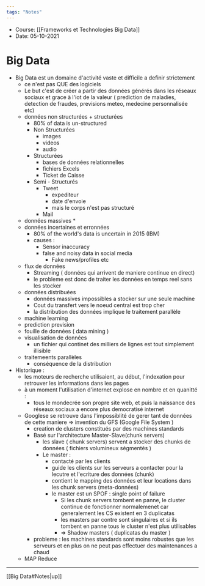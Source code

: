 ```yaml
---
tags: "Notes"
---
```


* Course: [[Frameworks et Technologies Big Data]]
* Date: 05-10-2021 


# Big Data
* Big Data est un domaine d'activité vaste et difficile a definir strictement
	* ce n'est pas QUE des logiciels
	* Le but c'est de créer a partir des données générés dans les réseaux sociaux et grace à l'iot de la valeur ( prediction de maladies, detection de fraudes, previsions meteo, medecine personnalisée etc)
	* données non structurées + structurées 
		* 80% of data is un-structured 
		* Non Structurées 
			* images 
			* videos 
			* audio
		* Structurées
			* bases de données relationnelles 
			* fichiers Excels 
			* Ticket de Caisse 
		* Semi - Structurés  
			* Tweet 
				* expediteur 
				* date d'envoie 
				* mais le corps n'est pas structuré
			* Mail 
	* données massives 
		* 
	* données incertaines et erronnées
		* 80% of the world's data is uncertain in 2015 (IBM)
		* causes : 
			* Sensor inaccuracy
			* false and noisy data in social media 
				* Fake news/profiles etc
	* flux de données
		* Streaming ( données qui arrivent de maniere continue en direct) 
		* le probleme est donc de traiter les données en temps reel sans les stocker 
	* données distribuées 
		* données massives impossibles a stocker sur une seule machine 
		* Cout du transfert vers le noeud central est trop cher
		* la distribution des données implique le traitement parallèle 
	* machine learning 
	* prediction prevision
	* fouille de données ( data mining )
	* visualisation de données 
		* un fichier qui continet des milliers de lignes est tout simplement illisible
	* traitemeents parallèles
		* conséquence de la distribution 
* Historique : 
	* les moteurs de recherche utilisaient, au début, l'indexation pour retrouver les informations dans les pages 
	* à un moment l'utilisation d'internet explose en nombre et en quanitté : 
		* tous le mondecrée son propre site web, et puis la naissance des réseaux sociaux a encore plus democratisé internet 
	* Googlese se retrouve dans l'impossiblité de gerer tant de données de cette maniere => invention du GFS (Google File System )
		* creation de clusters constitués par  des machines standards
		* Basé sur l'architecture Master-Slave(chunk servers)
			* les slave ( chunk servers) servent a stocker des chunks de données ( fichiers volumineux ségmentés )
			* Le master : 
				* contacté par les clients 
				* guide les clients sur les serveurs a contacter pour la lecutre et l'ecriture des données (chunk)
				* contient le mapping des données et leur locations dans les chunk servers (meta-données)
				* le master est un SPOF : single point of failure
					* Si les chunk servers tombent en panne, le cluster continue de fonctionner normalemenet car generalement les CS existent en 3 duplicatas 
					* les masters par contre sont singulaires et si ils tombent en panne tous le cluster n'est plus utilisables 
					* => Shadow masters ( duplicatas du master )
		* probleme : les machines standards sont moins robustes que les serveurs et en plus on ne peut pas effectuer des maintenances a chaud 
	* MAP Reduce

---
[[Big Data#Notes|up]]